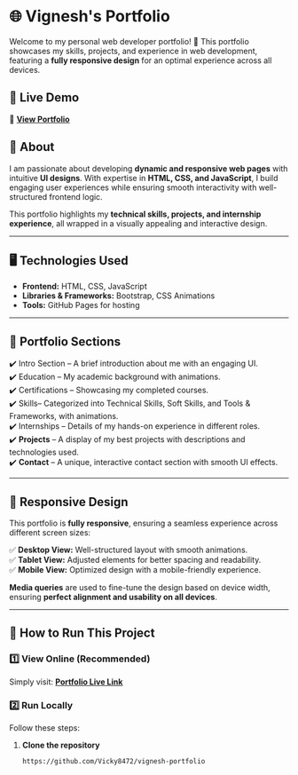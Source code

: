 # 🌐 Vignesh's Portfolio  

Welcome to my personal web developer portfolio! 🚀 This portfolio showcases my skills, projects, and experience in web development, featuring a **fully responsive design** for an optimal experience across all devices.  

## 🔹 Live Demo  
🔗 **[View Portfolio](https://your-username.github.io/repository-name/)**  

## 📌 About  
I am passionate about developing **dynamic and responsive web pages** with intuitive **UI designs**. With expertise in **HTML, CSS, and JavaScript**, I build engaging user experiences while ensuring smooth interactivity with well-structured frontend logic.  

This portfolio highlights my **technical skills, projects, and internship experience**, all wrapped in a visually appealing and interactive design.  

---

## 🖥️ Technologies Used  
- **Frontend:** HTML, CSS, JavaScript  
- **Libraries & Frameworks:** Bootstrap, CSS Animations  
- **Tools:** GitHub Pages for hosting  

---

## 📂 Portfolio Sections  

✔️ Intro Section – A brief introduction about me with an engaging UI.  
✔️ Education – My academic background with animations.  
✔️ Certifications – Showcasing my completed courses.  
✔️ Skills– Categorized into Technical Skills, Soft Skills, and Tools & Frameworks, with animations.  
✔️ Internships – Details of my hands-on experience in different roles.  
✔️ **Projects** – A display of my best projects with descriptions and technologies used.  
✔️ **Contact** – A unique, interactive contact section with smooth UI effects.  

---

## 📱 Responsive Design  

This portfolio is **fully responsive**, ensuring a seamless experience across different screen sizes:  

✅ **Desktop View:** Well-structured layout with smooth animations.  
✅ **Tablet View:** Adjusted elements for better spacing and readability.  
✅ **Mobile View:** Optimized design with a mobile-friendly experience.  

**Media queries** are used to fine-tune the design based on device width, ensuring **perfect alignment and usability on all devices**.  

---

## 🚀 How to Run This Project  

### **1️⃣ View Online (Recommended)**  
Simply visit: **[Portfolio Live Link](https://vicky8472.github.io/vignesh-portfolio/)**  

### **2️⃣ Run Locally**  
Follow these steps:  

1. **Clone the repository**  
   ```bash
   https://github.com/Vicky8472/vignesh-portfolio
